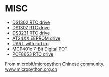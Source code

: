 # MISC

* [DS1302 RTC drive](DS1302)
* [DS1307 RTC drive](DS1307)
* [DS3231 RTC drive](DS3231)
* [AT24XX EEPROM drive](AT24XX)
* [UART with rxd irq](irqUART)
* [MCP401x 7-Bit Digital POT](MCP401x)
* [PCF8653 RTC drive](pcf8653)

From microbit/micropython Chinese community.  
www.micropython.org.cn
